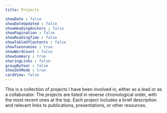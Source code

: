 ```yaml
---
title: Projects

showDate : false
showDateUpdated : false
showHeadingAnchors : false
showPagination : false
showReadingTime : false
showTableOfContents : false
showTaxonomies : true 
showWordCount : false
showSummary : true
sharingLinks : false
groupByYear : false
showZenMode : true
cardView: false
---
```


This is a collection of projects I have been involved in, either as a lead or as a collaborator. The projects are listed in reverse chronological order, with the most recent ones at the top. Each project includes a brief description and relevant links to publications, presentations, or other resources.